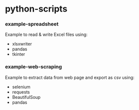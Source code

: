 # python-scripts

### example-spreadsheet
Example to read & write Excel files using:
- xlsxwriter
- pandas
- tkinter

### example-web-scraping
Example to extract data from web page and export as csv using:
- selenium
- requests
- BeautifulSoup
- pandas